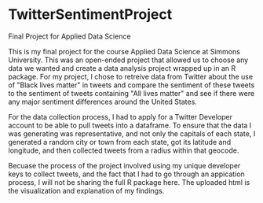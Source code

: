 # TwitterSentimentProject
Final Project for Applied Data Science

This is my final project for the course Applied Data Science at Simmons University. This was an open-ended project that allowed us to choose any data we wanted and create a data analysis project wrapped up in an R package. For my project, I chose to retreive data from Twitter about the use of "Black lives matter" in tweets and compare the sentiment of these tweets to the sentiment of tweets containing "All lives matter" and see if there were any major sentiment differences around the United States. 

For the data collection process, I had to apply for a Twitter Developer account to be able to pull tweets into a dataframe. To ensure that the data I was generating was representative, and not only the capitals of each state, I generated a random city or town from each state, got its latitude and longitude, and then collected tweets from a radius within that geocode. 

Becuase the process of the project involved using my unique developer keys to collect tweets, and the fact that I had to go through an appication process, I will not be sharing the full R package here. The uploaded html is the visualization and explanation of my findings.
